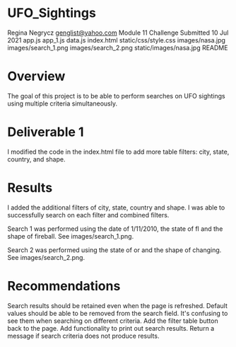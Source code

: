 # UFO_Sightings

Regina Negrycz 
genglist@yahoo.com 
Module 11 Challenge 
Submitted 10 Jul 2021 
app.js
app_1.js
data.js
index.html
static/css/style.css
images/nasa.jpg
images/search_1.png
images/search_2.png
static/images/nasa.jpg
README

# Overview
The goal of this project is to be able to perform searches on UFO sightings using multiple criteria simultaneously.

# Deliverable 1 

I modified the code in the index.html file to add more table filters:  city, state, country, and shape.

# Results

I added the additional filters of city, state, country and shape.  I was able to successfully search on each filter and combined filters.

Search 1 was performed using the date of 1/11/2010, the state of fl and the shape of fireball.  See images/search_1.png.

Search 2 was performed using the state of or and the shape of changing.  See images/search_2.png.

# Recommendations

Search results should be retained even when the page is refreshed.
Default values should be able to be removed from the search field.  It's confusing to see them when searching on different criteria.
Add the filter table button back to the page.
Add functionality to print out search results.
Return a message if search criteria does not produce results.